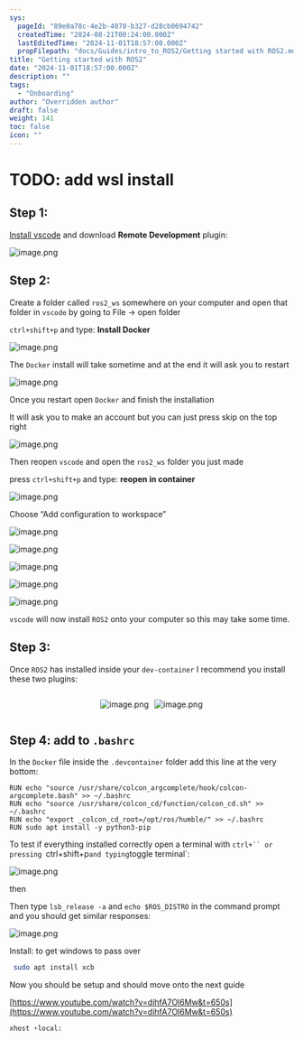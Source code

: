 ```yaml
---
sys:
  pageId: "89e0a78c-4e2b-4070-b327-d28cb0694742"
  createdTime: "2024-08-21T00:24:00.000Z"
  lastEditedTime: "2024-11-01T18:57:00.000Z"
  propFilepath: "docs/Guides/intro_to_ROS2/Getting started with ROS2.md"
title: "Getting started with ROS2"
date: "2024-11-01T18:57:00.000Z"
description: ""
tags:
  - "Onboarding"
author: "Overridden author"
draft: false
weight: 141
toc: false
icon: ""
---
```


# TODO: add wsl install

## Step 1:

[Install vscode](https://code.visualstudio.com/download) and download **Remote Development** plugin:

![image.png](https://prod-files-secure.s3.us-west-2.amazonaws.com/d518164a-d88e-44d1-a4ee-3adb3bd8bce0/efb52993-1881-4a40-b95e-6f020334f022/image.png?X-Amz-Algorithm=AWS4-HMAC-SHA256&X-Amz-Content-Sha256=UNSIGNED-PAYLOAD&X-Amz-Credential=ASIAZI2LB4665B2XIZT3%2F20250214%2Fus-west-2%2Fs3%2Faws4_request&X-Amz-Date=20250214T031212Z&X-Amz-Expires=3600&X-Amz-Security-Token=IQoJb3JpZ2luX2VjEPv%2F%2F%2F%2F%2F%2F%2F%2F%2F%2FwEaCXVzLXdlc3QtMiJGMEQCIFgCqzzkDjS7dSDy3fvDbHgS9OYmuFOg7%2BvNE%2FbRKbOkAiBNxGKVPlXJ1uJHW8O%2F4z4TlO6gZATE7pMaeiyEdJoTYyr%2FAwgjEAAaDDYzNzQyMzE4MzgwNSIM7TUwTEhWUH5y898iKtwDnZkHqBEm0%2FoRiXtlFHoq0kLlGkdr%2FGndLZ9FKInf4baTRhL5LWQy07n%2B0jtNZXbtaoy7A4Zi98tZz8%2FO%2Fxgh8LzEvJI8o9NwsFj0HZuBcD5eFjsq78GbEhmx3OsXUUgIa4x%2BPvCTw24Ek6GuiymTmi%2FnLRKcaUz%2BAM504GE%2BKUjcxYAotYVm0sQZIIKYsCizbAUVqssB0VBXe970FL5JDY%2FqJrEVIS2ufdcB8XqdXaGnxtiQNrQaHNJN1bd7ABNnXOgpGaMPpHsl9xRkIo4lb330yr49QpeRlq9GKWZ2Cl%2BRIj7SOIt0S8RtTNeSRH3MbZM35L0%2FGA05xfd%2FSIhpNgr7afbM3sCcWw1yLTiuXnpOV6XfjG2tgTiihqm1cOV0vB891YdTNnmAr6weveoA0XtAojGBQXcfwxh9MylFZVg%2Bhzs%2FCp%2B5To499JNUeA5HuiiWh4kFsUJX4QwY4peE4PbrWftuJKFS%2Bkpt2n%2BQoHPsfzVlLcLJTJDP54UyfOfK%2B5vEdj8venjNi9GnhoJ32Dad9eJjz4QpoDTIqqqFjakvssze70jKQJ9yrYeS%2BMoyWfHKvvsInw4n1OS1D3plBtZoD4PMalQafMcWaZh0yeHCY5mo5GlWXlOV2sww3dG6vQY6pgHeDdarIoDM2amp2a5N41yyLw%2FgbQmvFLDdDSCk%2BSnqsv1B7JfELkgpOF4QQzcaHV1KQTZNZP3lDmh9IgECYyvn7NC2Ii3G1lJtfBoiOI9G65aG2yOjg0FSP%2FLKk4Gdn2nYczqI9xmdyDXEGUQYlug82F0a1fwcyLJawGmt%2FXknr8gweDASgVHXpe%2FC7j5r2P%2FgCsuH%2F6nOwmgd5r9rVg%2FiUb%2Bok4eK&X-Amz-Signature=a5b05439d73007fadaa8bb0c4e8dd435d435399dd40f17d123b7c3d201fd63d1&X-Amz-SignedHeaders=host&x-id=GetObject)

## Step 2:

Create a folder called `ros2_ws` somewhere on your computer and open that folder in `vscode` by going to File → open folder 

`ctrl+shift+p` and type: **Install Docker**

![image.png](https://prod-files-secure.s3.us-west-2.amazonaws.com/d518164a-d88e-44d1-a4ee-3adb3bd8bce0/2269dc0e-1cd5-47ff-bceb-c04ad9b2eab0/image.png?X-Amz-Algorithm=AWS4-HMAC-SHA256&X-Amz-Content-Sha256=UNSIGNED-PAYLOAD&X-Amz-Credential=ASIAZI2LB4665B2XIZT3%2F20250214%2Fus-west-2%2Fs3%2Faws4_request&X-Amz-Date=20250214T031212Z&X-Amz-Expires=3600&X-Amz-Security-Token=IQoJb3JpZ2luX2VjEPv%2F%2F%2F%2F%2F%2F%2F%2F%2F%2FwEaCXVzLXdlc3QtMiJGMEQCIFgCqzzkDjS7dSDy3fvDbHgS9OYmuFOg7%2BvNE%2FbRKbOkAiBNxGKVPlXJ1uJHW8O%2F4z4TlO6gZATE7pMaeiyEdJoTYyr%2FAwgjEAAaDDYzNzQyMzE4MzgwNSIM7TUwTEhWUH5y898iKtwDnZkHqBEm0%2FoRiXtlFHoq0kLlGkdr%2FGndLZ9FKInf4baTRhL5LWQy07n%2B0jtNZXbtaoy7A4Zi98tZz8%2FO%2Fxgh8LzEvJI8o9NwsFj0HZuBcD5eFjsq78GbEhmx3OsXUUgIa4x%2BPvCTw24Ek6GuiymTmi%2FnLRKcaUz%2BAM504GE%2BKUjcxYAotYVm0sQZIIKYsCizbAUVqssB0VBXe970FL5JDY%2FqJrEVIS2ufdcB8XqdXaGnxtiQNrQaHNJN1bd7ABNnXOgpGaMPpHsl9xRkIo4lb330yr49QpeRlq9GKWZ2Cl%2BRIj7SOIt0S8RtTNeSRH3MbZM35L0%2FGA05xfd%2FSIhpNgr7afbM3sCcWw1yLTiuXnpOV6XfjG2tgTiihqm1cOV0vB891YdTNnmAr6weveoA0XtAojGBQXcfwxh9MylFZVg%2Bhzs%2FCp%2B5To499JNUeA5HuiiWh4kFsUJX4QwY4peE4PbrWftuJKFS%2Bkpt2n%2BQoHPsfzVlLcLJTJDP54UyfOfK%2B5vEdj8venjNi9GnhoJ32Dad9eJjz4QpoDTIqqqFjakvssze70jKQJ9yrYeS%2BMoyWfHKvvsInw4n1OS1D3plBtZoD4PMalQafMcWaZh0yeHCY5mo5GlWXlOV2sww3dG6vQY6pgHeDdarIoDM2amp2a5N41yyLw%2FgbQmvFLDdDSCk%2BSnqsv1B7JfELkgpOF4QQzcaHV1KQTZNZP3lDmh9IgECYyvn7NC2Ii3G1lJtfBoiOI9G65aG2yOjg0FSP%2FLKk4Gdn2nYczqI9xmdyDXEGUQYlug82F0a1fwcyLJawGmt%2FXknr8gweDASgVHXpe%2FC7j5r2P%2FgCsuH%2F6nOwmgd5r9rVg%2FiUb%2Bok4eK&X-Amz-Signature=0075b4659a8831afc8cfb52d4271b63a6cd126376e9bc46d79124e8c52afd7a6&X-Amz-SignedHeaders=host&x-id=GetObject)

The `Docker` install will take sometime and at the end it will ask you to restart

![image.png](https://prod-files-secure.s3.us-west-2.amazonaws.com/d518164a-d88e-44d1-a4ee-3adb3bd8bce0/ed233f78-be33-4b1f-b89c-9c346c0e961e/image.png?X-Amz-Algorithm=AWS4-HMAC-SHA256&X-Amz-Content-Sha256=UNSIGNED-PAYLOAD&X-Amz-Credential=ASIAZI2LB4665B2XIZT3%2F20250214%2Fus-west-2%2Fs3%2Faws4_request&X-Amz-Date=20250214T031212Z&X-Amz-Expires=3600&X-Amz-Security-Token=IQoJb3JpZ2luX2VjEPv%2F%2F%2F%2F%2F%2F%2F%2F%2F%2FwEaCXVzLXdlc3QtMiJGMEQCIFgCqzzkDjS7dSDy3fvDbHgS9OYmuFOg7%2BvNE%2FbRKbOkAiBNxGKVPlXJ1uJHW8O%2F4z4TlO6gZATE7pMaeiyEdJoTYyr%2FAwgjEAAaDDYzNzQyMzE4MzgwNSIM7TUwTEhWUH5y898iKtwDnZkHqBEm0%2FoRiXtlFHoq0kLlGkdr%2FGndLZ9FKInf4baTRhL5LWQy07n%2B0jtNZXbtaoy7A4Zi98tZz8%2FO%2Fxgh8LzEvJI8o9NwsFj0HZuBcD5eFjsq78GbEhmx3OsXUUgIa4x%2BPvCTw24Ek6GuiymTmi%2FnLRKcaUz%2BAM504GE%2BKUjcxYAotYVm0sQZIIKYsCizbAUVqssB0VBXe970FL5JDY%2FqJrEVIS2ufdcB8XqdXaGnxtiQNrQaHNJN1bd7ABNnXOgpGaMPpHsl9xRkIo4lb330yr49QpeRlq9GKWZ2Cl%2BRIj7SOIt0S8RtTNeSRH3MbZM35L0%2FGA05xfd%2FSIhpNgr7afbM3sCcWw1yLTiuXnpOV6XfjG2tgTiihqm1cOV0vB891YdTNnmAr6weveoA0XtAojGBQXcfwxh9MylFZVg%2Bhzs%2FCp%2B5To499JNUeA5HuiiWh4kFsUJX4QwY4peE4PbrWftuJKFS%2Bkpt2n%2BQoHPsfzVlLcLJTJDP54UyfOfK%2B5vEdj8venjNi9GnhoJ32Dad9eJjz4QpoDTIqqqFjakvssze70jKQJ9yrYeS%2BMoyWfHKvvsInw4n1OS1D3plBtZoD4PMalQafMcWaZh0yeHCY5mo5GlWXlOV2sww3dG6vQY6pgHeDdarIoDM2amp2a5N41yyLw%2FgbQmvFLDdDSCk%2BSnqsv1B7JfELkgpOF4QQzcaHV1KQTZNZP3lDmh9IgECYyvn7NC2Ii3G1lJtfBoiOI9G65aG2yOjg0FSP%2FLKk4Gdn2nYczqI9xmdyDXEGUQYlug82F0a1fwcyLJawGmt%2FXknr8gweDASgVHXpe%2FC7j5r2P%2FgCsuH%2F6nOwmgd5r9rVg%2FiUb%2Bok4eK&X-Amz-Signature=595d7a7a874513d095d5e40f8a0581daa86ca57c55f9aa588501b57d96777a4e&X-Amz-SignedHeaders=host&x-id=GetObject)

Once you restart open `Docker` and finish the installation

It will ask you to make an account but you can just press skip on the top right

![image.png](https://prod-files-secure.s3.us-west-2.amazonaws.com/d518164a-d88e-44d1-a4ee-3adb3bd8bce0/21010ad9-1659-4fd9-9f59-9932a09b2a3d/image.png?X-Amz-Algorithm=AWS4-HMAC-SHA256&X-Amz-Content-Sha256=UNSIGNED-PAYLOAD&X-Amz-Credential=ASIAZI2LB4665B2XIZT3%2F20250214%2Fus-west-2%2Fs3%2Faws4_request&X-Amz-Date=20250214T031212Z&X-Amz-Expires=3600&X-Amz-Security-Token=IQoJb3JpZ2luX2VjEPv%2F%2F%2F%2F%2F%2F%2F%2F%2F%2FwEaCXVzLXdlc3QtMiJGMEQCIFgCqzzkDjS7dSDy3fvDbHgS9OYmuFOg7%2BvNE%2FbRKbOkAiBNxGKVPlXJ1uJHW8O%2F4z4TlO6gZATE7pMaeiyEdJoTYyr%2FAwgjEAAaDDYzNzQyMzE4MzgwNSIM7TUwTEhWUH5y898iKtwDnZkHqBEm0%2FoRiXtlFHoq0kLlGkdr%2FGndLZ9FKInf4baTRhL5LWQy07n%2B0jtNZXbtaoy7A4Zi98tZz8%2FO%2Fxgh8LzEvJI8o9NwsFj0HZuBcD5eFjsq78GbEhmx3OsXUUgIa4x%2BPvCTw24Ek6GuiymTmi%2FnLRKcaUz%2BAM504GE%2BKUjcxYAotYVm0sQZIIKYsCizbAUVqssB0VBXe970FL5JDY%2FqJrEVIS2ufdcB8XqdXaGnxtiQNrQaHNJN1bd7ABNnXOgpGaMPpHsl9xRkIo4lb330yr49QpeRlq9GKWZ2Cl%2BRIj7SOIt0S8RtTNeSRH3MbZM35L0%2FGA05xfd%2FSIhpNgr7afbM3sCcWw1yLTiuXnpOV6XfjG2tgTiihqm1cOV0vB891YdTNnmAr6weveoA0XtAojGBQXcfwxh9MylFZVg%2Bhzs%2FCp%2B5To499JNUeA5HuiiWh4kFsUJX4QwY4peE4PbrWftuJKFS%2Bkpt2n%2BQoHPsfzVlLcLJTJDP54UyfOfK%2B5vEdj8venjNi9GnhoJ32Dad9eJjz4QpoDTIqqqFjakvssze70jKQJ9yrYeS%2BMoyWfHKvvsInw4n1OS1D3plBtZoD4PMalQafMcWaZh0yeHCY5mo5GlWXlOV2sww3dG6vQY6pgHeDdarIoDM2amp2a5N41yyLw%2FgbQmvFLDdDSCk%2BSnqsv1B7JfELkgpOF4QQzcaHV1KQTZNZP3lDmh9IgECYyvn7NC2Ii3G1lJtfBoiOI9G65aG2yOjg0FSP%2FLKk4Gdn2nYczqI9xmdyDXEGUQYlug82F0a1fwcyLJawGmt%2FXknr8gweDASgVHXpe%2FC7j5r2P%2FgCsuH%2F6nOwmgd5r9rVg%2FiUb%2Bok4eK&X-Amz-Signature=4892fd0310c0a7499900e21783fc0a7c6e1bb6fea6fd16892e50779eae834975&X-Amz-SignedHeaders=host&x-id=GetObject)

Then reopen `vscode` and open the `ros2_ws` folder you just made

press `ctrl+shift+p` and type: **reopen in container**

![image.png](https://prod-files-secure.s3.us-west-2.amazonaws.com/d518164a-d88e-44d1-a4ee-3adb3bd8bce0/4e93b8c2-41ad-488c-8095-c74205196118/image.png?X-Amz-Algorithm=AWS4-HMAC-SHA256&X-Amz-Content-Sha256=UNSIGNED-PAYLOAD&X-Amz-Credential=ASIAZI2LB4665B2XIZT3%2F20250214%2Fus-west-2%2Fs3%2Faws4_request&X-Amz-Date=20250214T031212Z&X-Amz-Expires=3600&X-Amz-Security-Token=IQoJb3JpZ2luX2VjEPv%2F%2F%2F%2F%2F%2F%2F%2F%2F%2FwEaCXVzLXdlc3QtMiJGMEQCIFgCqzzkDjS7dSDy3fvDbHgS9OYmuFOg7%2BvNE%2FbRKbOkAiBNxGKVPlXJ1uJHW8O%2F4z4TlO6gZATE7pMaeiyEdJoTYyr%2FAwgjEAAaDDYzNzQyMzE4MzgwNSIM7TUwTEhWUH5y898iKtwDnZkHqBEm0%2FoRiXtlFHoq0kLlGkdr%2FGndLZ9FKInf4baTRhL5LWQy07n%2B0jtNZXbtaoy7A4Zi98tZz8%2FO%2Fxgh8LzEvJI8o9NwsFj0HZuBcD5eFjsq78GbEhmx3OsXUUgIa4x%2BPvCTw24Ek6GuiymTmi%2FnLRKcaUz%2BAM504GE%2BKUjcxYAotYVm0sQZIIKYsCizbAUVqssB0VBXe970FL5JDY%2FqJrEVIS2ufdcB8XqdXaGnxtiQNrQaHNJN1bd7ABNnXOgpGaMPpHsl9xRkIo4lb330yr49QpeRlq9GKWZ2Cl%2BRIj7SOIt0S8RtTNeSRH3MbZM35L0%2FGA05xfd%2FSIhpNgr7afbM3sCcWw1yLTiuXnpOV6XfjG2tgTiihqm1cOV0vB891YdTNnmAr6weveoA0XtAojGBQXcfwxh9MylFZVg%2Bhzs%2FCp%2B5To499JNUeA5HuiiWh4kFsUJX4QwY4peE4PbrWftuJKFS%2Bkpt2n%2BQoHPsfzVlLcLJTJDP54UyfOfK%2B5vEdj8venjNi9GnhoJ32Dad9eJjz4QpoDTIqqqFjakvssze70jKQJ9yrYeS%2BMoyWfHKvvsInw4n1OS1D3plBtZoD4PMalQafMcWaZh0yeHCY5mo5GlWXlOV2sww3dG6vQY6pgHeDdarIoDM2amp2a5N41yyLw%2FgbQmvFLDdDSCk%2BSnqsv1B7JfELkgpOF4QQzcaHV1KQTZNZP3lDmh9IgECYyvn7NC2Ii3G1lJtfBoiOI9G65aG2yOjg0FSP%2FLKk4Gdn2nYczqI9xmdyDXEGUQYlug82F0a1fwcyLJawGmt%2FXknr8gweDASgVHXpe%2FC7j5r2P%2FgCsuH%2F6nOwmgd5r9rVg%2FiUb%2Bok4eK&X-Amz-Signature=026c071f9faf86d1950990b3e23b234fc32ec270b35a235ce20dcd71d6d4f045&X-Amz-SignedHeaders=host&x-id=GetObject)

Choose “Add configuration to workspace”

![image.png](https://prod-files-secure.s3.us-west-2.amazonaws.com/d518164a-d88e-44d1-a4ee-3adb3bd8bce0/9560b282-5060-4989-ba37-97e7b2c22476/image.png?X-Amz-Algorithm=AWS4-HMAC-SHA256&X-Amz-Content-Sha256=UNSIGNED-PAYLOAD&X-Amz-Credential=ASIAZI2LB4665B2XIZT3%2F20250214%2Fus-west-2%2Fs3%2Faws4_request&X-Amz-Date=20250214T031212Z&X-Amz-Expires=3600&X-Amz-Security-Token=IQoJb3JpZ2luX2VjEPv%2F%2F%2F%2F%2F%2F%2F%2F%2F%2FwEaCXVzLXdlc3QtMiJGMEQCIFgCqzzkDjS7dSDy3fvDbHgS9OYmuFOg7%2BvNE%2FbRKbOkAiBNxGKVPlXJ1uJHW8O%2F4z4TlO6gZATE7pMaeiyEdJoTYyr%2FAwgjEAAaDDYzNzQyMzE4MzgwNSIM7TUwTEhWUH5y898iKtwDnZkHqBEm0%2FoRiXtlFHoq0kLlGkdr%2FGndLZ9FKInf4baTRhL5LWQy07n%2B0jtNZXbtaoy7A4Zi98tZz8%2FO%2Fxgh8LzEvJI8o9NwsFj0HZuBcD5eFjsq78GbEhmx3OsXUUgIa4x%2BPvCTw24Ek6GuiymTmi%2FnLRKcaUz%2BAM504GE%2BKUjcxYAotYVm0sQZIIKYsCizbAUVqssB0VBXe970FL5JDY%2FqJrEVIS2ufdcB8XqdXaGnxtiQNrQaHNJN1bd7ABNnXOgpGaMPpHsl9xRkIo4lb330yr49QpeRlq9GKWZ2Cl%2BRIj7SOIt0S8RtTNeSRH3MbZM35L0%2FGA05xfd%2FSIhpNgr7afbM3sCcWw1yLTiuXnpOV6XfjG2tgTiihqm1cOV0vB891YdTNnmAr6weveoA0XtAojGBQXcfwxh9MylFZVg%2Bhzs%2FCp%2B5To499JNUeA5HuiiWh4kFsUJX4QwY4peE4PbrWftuJKFS%2Bkpt2n%2BQoHPsfzVlLcLJTJDP54UyfOfK%2B5vEdj8venjNi9GnhoJ32Dad9eJjz4QpoDTIqqqFjakvssze70jKQJ9yrYeS%2BMoyWfHKvvsInw4n1OS1D3plBtZoD4PMalQafMcWaZh0yeHCY5mo5GlWXlOV2sww3dG6vQY6pgHeDdarIoDM2amp2a5N41yyLw%2FgbQmvFLDdDSCk%2BSnqsv1B7JfELkgpOF4QQzcaHV1KQTZNZP3lDmh9IgECYyvn7NC2Ii3G1lJtfBoiOI9G65aG2yOjg0FSP%2FLKk4Gdn2nYczqI9xmdyDXEGUQYlug82F0a1fwcyLJawGmt%2FXknr8gweDASgVHXpe%2FC7j5r2P%2FgCsuH%2F6nOwmgd5r9rVg%2FiUb%2Bok4eK&X-Amz-Signature=0f97598c08512f1946b0af3b130cf29e6261c77b99905a3d8a32c431ae5dbf1f&X-Amz-SignedHeaders=host&x-id=GetObject)

![image.png](https://prod-files-secure.s3.us-west-2.amazonaws.com/d518164a-d88e-44d1-a4ee-3adb3bd8bce0/2ee63f81-886b-48e8-a553-dc6e5eac99e4/image.png?X-Amz-Algorithm=AWS4-HMAC-SHA256&X-Amz-Content-Sha256=UNSIGNED-PAYLOAD&X-Amz-Credential=ASIAZI2LB4665B2XIZT3%2F20250214%2Fus-west-2%2Fs3%2Faws4_request&X-Amz-Date=20250214T031212Z&X-Amz-Expires=3600&X-Amz-Security-Token=IQoJb3JpZ2luX2VjEPv%2F%2F%2F%2F%2F%2F%2F%2F%2F%2FwEaCXVzLXdlc3QtMiJGMEQCIFgCqzzkDjS7dSDy3fvDbHgS9OYmuFOg7%2BvNE%2FbRKbOkAiBNxGKVPlXJ1uJHW8O%2F4z4TlO6gZATE7pMaeiyEdJoTYyr%2FAwgjEAAaDDYzNzQyMzE4MzgwNSIM7TUwTEhWUH5y898iKtwDnZkHqBEm0%2FoRiXtlFHoq0kLlGkdr%2FGndLZ9FKInf4baTRhL5LWQy07n%2B0jtNZXbtaoy7A4Zi98tZz8%2FO%2Fxgh8LzEvJI8o9NwsFj0HZuBcD5eFjsq78GbEhmx3OsXUUgIa4x%2BPvCTw24Ek6GuiymTmi%2FnLRKcaUz%2BAM504GE%2BKUjcxYAotYVm0sQZIIKYsCizbAUVqssB0VBXe970FL5JDY%2FqJrEVIS2ufdcB8XqdXaGnxtiQNrQaHNJN1bd7ABNnXOgpGaMPpHsl9xRkIo4lb330yr49QpeRlq9GKWZ2Cl%2BRIj7SOIt0S8RtTNeSRH3MbZM35L0%2FGA05xfd%2FSIhpNgr7afbM3sCcWw1yLTiuXnpOV6XfjG2tgTiihqm1cOV0vB891YdTNnmAr6weveoA0XtAojGBQXcfwxh9MylFZVg%2Bhzs%2FCp%2B5To499JNUeA5HuiiWh4kFsUJX4QwY4peE4PbrWftuJKFS%2Bkpt2n%2BQoHPsfzVlLcLJTJDP54UyfOfK%2B5vEdj8venjNi9GnhoJ32Dad9eJjz4QpoDTIqqqFjakvssze70jKQJ9yrYeS%2BMoyWfHKvvsInw4n1OS1D3plBtZoD4PMalQafMcWaZh0yeHCY5mo5GlWXlOV2sww3dG6vQY6pgHeDdarIoDM2amp2a5N41yyLw%2FgbQmvFLDdDSCk%2BSnqsv1B7JfELkgpOF4QQzcaHV1KQTZNZP3lDmh9IgECYyvn7NC2Ii3G1lJtfBoiOI9G65aG2yOjg0FSP%2FLKk4Gdn2nYczqI9xmdyDXEGUQYlug82F0a1fwcyLJawGmt%2FXknr8gweDASgVHXpe%2FC7j5r2P%2FgCsuH%2F6nOwmgd5r9rVg%2FiUb%2Bok4eK&X-Amz-Signature=5921e545e84812befb889137c1cb735e7a1043913d6be668c78c596c8f0ef689&X-Amz-SignedHeaders=host&x-id=GetObject)

![image.png](https://prod-files-secure.s3.us-west-2.amazonaws.com/d518164a-d88e-44d1-a4ee-3adb3bd8bce0/ae1580b2-b048-407e-aed9-b584224a7a04/image.png?X-Amz-Algorithm=AWS4-HMAC-SHA256&X-Amz-Content-Sha256=UNSIGNED-PAYLOAD&X-Amz-Credential=ASIAZI2LB4665B2XIZT3%2F20250214%2Fus-west-2%2Fs3%2Faws4_request&X-Amz-Date=20250214T031212Z&X-Amz-Expires=3600&X-Amz-Security-Token=IQoJb3JpZ2luX2VjEPv%2F%2F%2F%2F%2F%2F%2F%2F%2F%2FwEaCXVzLXdlc3QtMiJGMEQCIFgCqzzkDjS7dSDy3fvDbHgS9OYmuFOg7%2BvNE%2FbRKbOkAiBNxGKVPlXJ1uJHW8O%2F4z4TlO6gZATE7pMaeiyEdJoTYyr%2FAwgjEAAaDDYzNzQyMzE4MzgwNSIM7TUwTEhWUH5y898iKtwDnZkHqBEm0%2FoRiXtlFHoq0kLlGkdr%2FGndLZ9FKInf4baTRhL5LWQy07n%2B0jtNZXbtaoy7A4Zi98tZz8%2FO%2Fxgh8LzEvJI8o9NwsFj0HZuBcD5eFjsq78GbEhmx3OsXUUgIa4x%2BPvCTw24Ek6GuiymTmi%2FnLRKcaUz%2BAM504GE%2BKUjcxYAotYVm0sQZIIKYsCizbAUVqssB0VBXe970FL5JDY%2FqJrEVIS2ufdcB8XqdXaGnxtiQNrQaHNJN1bd7ABNnXOgpGaMPpHsl9xRkIo4lb330yr49QpeRlq9GKWZ2Cl%2BRIj7SOIt0S8RtTNeSRH3MbZM35L0%2FGA05xfd%2FSIhpNgr7afbM3sCcWw1yLTiuXnpOV6XfjG2tgTiihqm1cOV0vB891YdTNnmAr6weveoA0XtAojGBQXcfwxh9MylFZVg%2Bhzs%2FCp%2B5To499JNUeA5HuiiWh4kFsUJX4QwY4peE4PbrWftuJKFS%2Bkpt2n%2BQoHPsfzVlLcLJTJDP54UyfOfK%2B5vEdj8venjNi9GnhoJ32Dad9eJjz4QpoDTIqqqFjakvssze70jKQJ9yrYeS%2BMoyWfHKvvsInw4n1OS1D3plBtZoD4PMalQafMcWaZh0yeHCY5mo5GlWXlOV2sww3dG6vQY6pgHeDdarIoDM2amp2a5N41yyLw%2FgbQmvFLDdDSCk%2BSnqsv1B7JfELkgpOF4QQzcaHV1KQTZNZP3lDmh9IgECYyvn7NC2Ii3G1lJtfBoiOI9G65aG2yOjg0FSP%2FLKk4Gdn2nYczqI9xmdyDXEGUQYlug82F0a1fwcyLJawGmt%2FXknr8gweDASgVHXpe%2FC7j5r2P%2FgCsuH%2F6nOwmgd5r9rVg%2FiUb%2Bok4eK&X-Amz-Signature=90fca22558b39c2989b9b79a44a3efa96b6ab9942fa24d9df83e6cb72a1d4801&X-Amz-SignedHeaders=host&x-id=GetObject)

![image.png](https://prod-files-secure.s3.us-west-2.amazonaws.com/d518164a-d88e-44d1-a4ee-3adb3bd8bce0/53255b28-f75e-430f-b9e3-c0ac8577e42b/image.png?X-Amz-Algorithm=AWS4-HMAC-SHA256&X-Amz-Content-Sha256=UNSIGNED-PAYLOAD&X-Amz-Credential=ASIAZI2LB4665B2XIZT3%2F20250214%2Fus-west-2%2Fs3%2Faws4_request&X-Amz-Date=20250214T031212Z&X-Amz-Expires=3600&X-Amz-Security-Token=IQoJb3JpZ2luX2VjEPv%2F%2F%2F%2F%2F%2F%2F%2F%2F%2FwEaCXVzLXdlc3QtMiJGMEQCIFgCqzzkDjS7dSDy3fvDbHgS9OYmuFOg7%2BvNE%2FbRKbOkAiBNxGKVPlXJ1uJHW8O%2F4z4TlO6gZATE7pMaeiyEdJoTYyr%2FAwgjEAAaDDYzNzQyMzE4MzgwNSIM7TUwTEhWUH5y898iKtwDnZkHqBEm0%2FoRiXtlFHoq0kLlGkdr%2FGndLZ9FKInf4baTRhL5LWQy07n%2B0jtNZXbtaoy7A4Zi98tZz8%2FO%2Fxgh8LzEvJI8o9NwsFj0HZuBcD5eFjsq78GbEhmx3OsXUUgIa4x%2BPvCTw24Ek6GuiymTmi%2FnLRKcaUz%2BAM504GE%2BKUjcxYAotYVm0sQZIIKYsCizbAUVqssB0VBXe970FL5JDY%2FqJrEVIS2ufdcB8XqdXaGnxtiQNrQaHNJN1bd7ABNnXOgpGaMPpHsl9xRkIo4lb330yr49QpeRlq9GKWZ2Cl%2BRIj7SOIt0S8RtTNeSRH3MbZM35L0%2FGA05xfd%2FSIhpNgr7afbM3sCcWw1yLTiuXnpOV6XfjG2tgTiihqm1cOV0vB891YdTNnmAr6weveoA0XtAojGBQXcfwxh9MylFZVg%2Bhzs%2FCp%2B5To499JNUeA5HuiiWh4kFsUJX4QwY4peE4PbrWftuJKFS%2Bkpt2n%2BQoHPsfzVlLcLJTJDP54UyfOfK%2B5vEdj8venjNi9GnhoJ32Dad9eJjz4QpoDTIqqqFjakvssze70jKQJ9yrYeS%2BMoyWfHKvvsInw4n1OS1D3plBtZoD4PMalQafMcWaZh0yeHCY5mo5GlWXlOV2sww3dG6vQY6pgHeDdarIoDM2amp2a5N41yyLw%2FgbQmvFLDdDSCk%2BSnqsv1B7JfELkgpOF4QQzcaHV1KQTZNZP3lDmh9IgECYyvn7NC2Ii3G1lJtfBoiOI9G65aG2yOjg0FSP%2FLKk4Gdn2nYczqI9xmdyDXEGUQYlug82F0a1fwcyLJawGmt%2FXknr8gweDASgVHXpe%2FC7j5r2P%2FgCsuH%2F6nOwmgd5r9rVg%2FiUb%2Bok4eK&X-Amz-Signature=c799bf7ead645de356ec2297f3f6dd91a9ead14b907e306a08b0b28bb8143569&X-Amz-SignedHeaders=host&x-id=GetObject)

![image.png](https://prod-files-secure.s3.us-west-2.amazonaws.com/d518164a-d88e-44d1-a4ee-3adb3bd8bce0/7c562767-5af9-4ffb-97d1-327bcdf4ee00/image.png?X-Amz-Algorithm=AWS4-HMAC-SHA256&X-Amz-Content-Sha256=UNSIGNED-PAYLOAD&X-Amz-Credential=ASIAZI2LB4665B2XIZT3%2F20250214%2Fus-west-2%2Fs3%2Faws4_request&X-Amz-Date=20250214T031212Z&X-Amz-Expires=3600&X-Amz-Security-Token=IQoJb3JpZ2luX2VjEPv%2F%2F%2F%2F%2F%2F%2F%2F%2F%2FwEaCXVzLXdlc3QtMiJGMEQCIFgCqzzkDjS7dSDy3fvDbHgS9OYmuFOg7%2BvNE%2FbRKbOkAiBNxGKVPlXJ1uJHW8O%2F4z4TlO6gZATE7pMaeiyEdJoTYyr%2FAwgjEAAaDDYzNzQyMzE4MzgwNSIM7TUwTEhWUH5y898iKtwDnZkHqBEm0%2FoRiXtlFHoq0kLlGkdr%2FGndLZ9FKInf4baTRhL5LWQy07n%2B0jtNZXbtaoy7A4Zi98tZz8%2FO%2Fxgh8LzEvJI8o9NwsFj0HZuBcD5eFjsq78GbEhmx3OsXUUgIa4x%2BPvCTw24Ek6GuiymTmi%2FnLRKcaUz%2BAM504GE%2BKUjcxYAotYVm0sQZIIKYsCizbAUVqssB0VBXe970FL5JDY%2FqJrEVIS2ufdcB8XqdXaGnxtiQNrQaHNJN1bd7ABNnXOgpGaMPpHsl9xRkIo4lb330yr49QpeRlq9GKWZ2Cl%2BRIj7SOIt0S8RtTNeSRH3MbZM35L0%2FGA05xfd%2FSIhpNgr7afbM3sCcWw1yLTiuXnpOV6XfjG2tgTiihqm1cOV0vB891YdTNnmAr6weveoA0XtAojGBQXcfwxh9MylFZVg%2Bhzs%2FCp%2B5To499JNUeA5HuiiWh4kFsUJX4QwY4peE4PbrWftuJKFS%2Bkpt2n%2BQoHPsfzVlLcLJTJDP54UyfOfK%2B5vEdj8venjNi9GnhoJ32Dad9eJjz4QpoDTIqqqFjakvssze70jKQJ9yrYeS%2BMoyWfHKvvsInw4n1OS1D3plBtZoD4PMalQafMcWaZh0yeHCY5mo5GlWXlOV2sww3dG6vQY6pgHeDdarIoDM2amp2a5N41yyLw%2FgbQmvFLDdDSCk%2BSnqsv1B7JfELkgpOF4QQzcaHV1KQTZNZP3lDmh9IgECYyvn7NC2Ii3G1lJtfBoiOI9G65aG2yOjg0FSP%2FLKk4Gdn2nYczqI9xmdyDXEGUQYlug82F0a1fwcyLJawGmt%2FXknr8gweDASgVHXpe%2FC7j5r2P%2FgCsuH%2F6nOwmgd5r9rVg%2FiUb%2Bok4eK&X-Amz-Signature=315780826dd76fc11e476da5a2873826a6c125fc9b1b7652c274ba6b300837a3&X-Amz-SignedHeaders=host&x-id=GetObject)

`vscode` will now install `ROS2` onto your computer so this may take some time.

## Step 3:

Once `ROS2` has installed inside your `dev-container` I recommend you install these two plugins:

<div style="display: flex;flex-direction: row; column-gap:10px; max-width: 630px;justify-content: center;">
<div>

![image.png](https://prod-files-secure.s3.us-west-2.amazonaws.com/d518164a-d88e-44d1-a4ee-3adb3bd8bce0/3fc3d550-5a54-4ba1-ba6b-faa01cdb7369/image.png?X-Amz-Algorithm=AWS4-HMAC-SHA256&X-Amz-Content-Sha256=UNSIGNED-PAYLOAD&X-Amz-Credential=ASIAZI2LB466ZGTNFQB7%2F20250214%2Fus-west-2%2Fs3%2Faws4_request&X-Amz-Date=20250214T031214Z&X-Amz-Expires=3600&X-Amz-Security-Token=IQoJb3JpZ2luX2VjEPv%2F%2F%2F%2F%2F%2F%2F%2F%2F%2FwEaCXVzLXdlc3QtMiJGMEQCIADg4x12dLYIWUABRF%2BMFxAWWgXsZ03QAYH9OKORaqt%2FAiB3r2uVumumCW%2FW0v%2BJBQQV3UQ2csc%2F%2B67%2BaO%2BgkY8aCir%2FAwgjEAAaDDYzNzQyMzE4MzgwNSIM4g9rToj81ya0zoj%2FKtwDO3UW2cdZ9QjoxE1%2BQ06uAlWjYk5fRQCZ899N9yweR5Eqfu6y8b%2FBCXslY5Jid%2BBJiqcgjfPdnKo%2BntUIQRtq51%2FDIAm4p91yMwVPEsuLVkjZY0QTtAo0VJ3AlPayEz953o%2F7%2BBerZ5pLgZhioqZq7WwTPxPv0lO8OUOib4697hASkj6kMannuojoOyL33NbQXW%2FBPseBG8b9EeIJShrJ0wNTk8s%2BL4lukYEqld8G1c1QwgY510hlCZXZ1qR1WTWszGZzlJDsYC%2BjWRWToATJG42JfH2dPpIfVB61G1PFWThiKFAC3EIMLlqQ0HoW7rHS9TVYpZE2JghOP3eUF0WwjDW08XhPZZmxF4Hj6bi5Aagg4BEjWACHIIMDfzN4hmBXri3s2jhaUpuZ5uYgXES6MeLztZt9RSwEZsnEOLC2zw06mTBb8REyjOrb7uv%2Fo6oHf2iBlWjz1QwOEh9dM4SmuTsRZWuJySyX5r%2FTq9C%2B%2Fv3vmlR6XFqH6fSbZUsztduKr2Y1GhYARwFhs4EWH6zRxZkcynP7b8VozoCWsnAUvTNUNTa4fHQ5JiDwOhpRIbEhNNWaWSJvSoN5KUdVXl4Y6fsG6OzjjxWL9NK8vLsxdeVxw3i16LsrEU0OPDYwrNC6vQY6pgHI08h4EoQOgvuA0BFoxdVU2lXnc57OeEvmsAt1fLXVCAghGT2mkOEGTUNWFxX7sqFJ6uXO65nn0XJCEyTarPDYg1OUOARn6dMUNEvvAjcEVQ3MRwJ2cP25654DyMJwZ0AGSard4zmU2spnnirDKLJYJpVgOOKlzwbV9VUShvMOebZFuO8T7NX4B66NWtCKdcE1AN7oEYmTitZnngHmXh2vUVbKEMxV&X-Amz-Signature=0d0b237a25114303b80e2a7910e000f5e8cb8d1e9158a4886619ad1d8bca154a&X-Amz-SignedHeaders=host&x-id=GetObject)

</div>
<div>

![image.png](https://prod-files-secure.s3.us-west-2.amazonaws.com/d518164a-d88e-44d1-a4ee-3adb3bd8bce0/d994cc66-13c2-4093-a5a3-f84cf4601a82/image.png?X-Amz-Algorithm=AWS4-HMAC-SHA256&X-Amz-Content-Sha256=UNSIGNED-PAYLOAD&X-Amz-Credential=ASIAZI2LB466UXHWGHKP%2F20250214%2Fus-west-2%2Fs3%2Faws4_request&X-Amz-Date=20250214T031214Z&X-Amz-Expires=3600&X-Amz-Security-Token=IQoJb3JpZ2luX2VjEPv%2F%2F%2F%2F%2F%2F%2F%2F%2F%2FwEaCXVzLXdlc3QtMiJIMEYCIQCHBp6IyYF4QUhUPicCaGvBTaEo4ru0w2Ib7DGAkcT1nwIhAPh4dWS3fAgeQgfCgeaoBQhHrRXe3JwX1tLjYLzJUCroKv8DCCMQABoMNjM3NDIzMTgzODA1IgwzccFZ6PG0ikyA3YIq3APHdZytxgto8wXIRADdEHo1o0a%2FFrHkXVjWuqomDcW2I1wDH%2Flwpy6ceBqy03zZ%2F7sKgXzCeSavO4v8TwVB6kpMnTqeI8Sy7Z%2BMCyFmtk0PYskNPoLll%2BQ0yQvp5FLo3jQ9QizlbuZlVeQNcvJ99iPsykyUlGGbub08pTPWjY02IYEzC9ik3B3WbYsCrqNjR74J5ZI7XdFIDs%2F5HbRDBVEPnMhaIpVdZbvURmv4k6Cm83wm7FAXuCtTjmW2XAOyutyYSiMBn7pMa9bWxG5GROHmlg9%2FV0pyNH%2FPCsaTkrOqRxkbZaQpGJFqLWy3PmvNWIV1UHWvyytUgyZe3LOZ7%2B%2FrWJjXuVib4YZkoGNggFauN3%2Fyf9KMCnffV2CngC69JeIKN3DWb3vCwscuKm5e4CEnL6KpjuZch4N2GuudPpTVkLfEl8lfIX48iOwXiKf0cW0rswWrPmvUC8AKcVrqSy4LjLtEganar4UhCwCUhx8WrLaqmPC8fxSrGjcrfD81BX%2BmLmqdBkQGttlhZg6%2Bqgc8jORh5WRJQoE0JYCNUX0cbjc3Y8E3iTCejQ3oBPaefs22gYmfHFKC9UqC3iYbvg%2BOSFCCwwTTO94%2FLs6e556jL1kn576x9WDHV%2BABdDCq0bq9BjqkARywlXV3h2PW1yhZXr9U1mkIFGimcEnaabvbmKX5ZZu%2F4lKLC4D1BKFgsR%2BjxfG%2FSsFDEuY54Cif7doQKsNHN8nsNxydcdkQ%2BVmIvrabO2BMCO1SvZMGzYi1Ay1Al%2FgXZTucbuGdtktuSpudqMquFZ7llPrbH3o8lg3OeQKmwmZL3VLvNQ6MdPrDupI5hzL%2BmZhLYnTe5w9HFCaJJyphT%2B836Ywk&X-Amz-Signature=45f9c2474a8fe181eb7dde18be5263ef80451fe6d209c349763f3afbce2c3b17&X-Amz-SignedHeaders=host&x-id=GetObject)

</div>
</div>

## Step 4: add to `.bashrc`

In the `Docker` file inside the `.devcontainer` folder add this line at the very bottom: 

```docker
RUN echo "source /usr/share/colcon_argcomplete/hook/colcon-argcomplete.bash" >> ~/.bashrc
RUN echo "source /usr/share/colcon_cd/function/colcon_cd.sh" >> ~/.bashrc
RUN echo "export _colcon_cd_root=/opt/ros/humble/" >> ~/.bashrc
RUN sudo apt install -y python3-pip 
```

To test if everything installed correctly open a terminal with `ctrl+`` or pressing `ctrl+shift+p` and typing `toggle terminal`:

![image.png](https://prod-files-secure.s3.us-west-2.amazonaws.com/d518164a-d88e-44d1-a4ee-3adb3bd8bce0/6a4943d8-b04e-4c02-9a58-775f3384d1a5/image.png?X-Amz-Algorithm=AWS4-HMAC-SHA256&X-Amz-Content-Sha256=UNSIGNED-PAYLOAD&X-Amz-Credential=ASIAZI2LB4665B2XIZT3%2F20250214%2Fus-west-2%2Fs3%2Faws4_request&X-Amz-Date=20250214T031212Z&X-Amz-Expires=3600&X-Amz-Security-Token=IQoJb3JpZ2luX2VjEPv%2F%2F%2F%2F%2F%2F%2F%2F%2F%2FwEaCXVzLXdlc3QtMiJGMEQCIFgCqzzkDjS7dSDy3fvDbHgS9OYmuFOg7%2BvNE%2FbRKbOkAiBNxGKVPlXJ1uJHW8O%2F4z4TlO6gZATE7pMaeiyEdJoTYyr%2FAwgjEAAaDDYzNzQyMzE4MzgwNSIM7TUwTEhWUH5y898iKtwDnZkHqBEm0%2FoRiXtlFHoq0kLlGkdr%2FGndLZ9FKInf4baTRhL5LWQy07n%2B0jtNZXbtaoy7A4Zi98tZz8%2FO%2Fxgh8LzEvJI8o9NwsFj0HZuBcD5eFjsq78GbEhmx3OsXUUgIa4x%2BPvCTw24Ek6GuiymTmi%2FnLRKcaUz%2BAM504GE%2BKUjcxYAotYVm0sQZIIKYsCizbAUVqssB0VBXe970FL5JDY%2FqJrEVIS2ufdcB8XqdXaGnxtiQNrQaHNJN1bd7ABNnXOgpGaMPpHsl9xRkIo4lb330yr49QpeRlq9GKWZ2Cl%2BRIj7SOIt0S8RtTNeSRH3MbZM35L0%2FGA05xfd%2FSIhpNgr7afbM3sCcWw1yLTiuXnpOV6XfjG2tgTiihqm1cOV0vB891YdTNnmAr6weveoA0XtAojGBQXcfwxh9MylFZVg%2Bhzs%2FCp%2B5To499JNUeA5HuiiWh4kFsUJX4QwY4peE4PbrWftuJKFS%2Bkpt2n%2BQoHPsfzVlLcLJTJDP54UyfOfK%2B5vEdj8venjNi9GnhoJ32Dad9eJjz4QpoDTIqqqFjakvssze70jKQJ9yrYeS%2BMoyWfHKvvsInw4n1OS1D3plBtZoD4PMalQafMcWaZh0yeHCY5mo5GlWXlOV2sww3dG6vQY6pgHeDdarIoDM2amp2a5N41yyLw%2FgbQmvFLDdDSCk%2BSnqsv1B7JfELkgpOF4QQzcaHV1KQTZNZP3lDmh9IgECYyvn7NC2Ii3G1lJtfBoiOI9G65aG2yOjg0FSP%2FLKk4Gdn2nYczqI9xmdyDXEGUQYlug82F0a1fwcyLJawGmt%2FXknr8gweDASgVHXpe%2FC7j5r2P%2FgCsuH%2F6nOwmgd5r9rVg%2FiUb%2Bok4eK&X-Amz-Signature=5348bf26704973e7e7850d1a70a9ab9019df9390a1d06361176caa661ea6abb2&X-Amz-SignedHeaders=host&x-id=GetObject)

then 

Then type `lsb_release -a` and `echo $ROS_DISTRO` in the command prompt and you should get similar responses:

![image.png](https://prod-files-secure.s3.us-west-2.amazonaws.com/d518164a-d88e-44d1-a4ee-3adb3bd8bce0/3e635dec-a805-4e85-8b9e-d000e5b71a4e/image.png?X-Amz-Algorithm=AWS4-HMAC-SHA256&X-Amz-Content-Sha256=UNSIGNED-PAYLOAD&X-Amz-Credential=ASIAZI2LB4665B2XIZT3%2F20250214%2Fus-west-2%2Fs3%2Faws4_request&X-Amz-Date=20250214T031212Z&X-Amz-Expires=3600&X-Amz-Security-Token=IQoJb3JpZ2luX2VjEPv%2F%2F%2F%2F%2F%2F%2F%2F%2F%2FwEaCXVzLXdlc3QtMiJGMEQCIFgCqzzkDjS7dSDy3fvDbHgS9OYmuFOg7%2BvNE%2FbRKbOkAiBNxGKVPlXJ1uJHW8O%2F4z4TlO6gZATE7pMaeiyEdJoTYyr%2FAwgjEAAaDDYzNzQyMzE4MzgwNSIM7TUwTEhWUH5y898iKtwDnZkHqBEm0%2FoRiXtlFHoq0kLlGkdr%2FGndLZ9FKInf4baTRhL5LWQy07n%2B0jtNZXbtaoy7A4Zi98tZz8%2FO%2Fxgh8LzEvJI8o9NwsFj0HZuBcD5eFjsq78GbEhmx3OsXUUgIa4x%2BPvCTw24Ek6GuiymTmi%2FnLRKcaUz%2BAM504GE%2BKUjcxYAotYVm0sQZIIKYsCizbAUVqssB0VBXe970FL5JDY%2FqJrEVIS2ufdcB8XqdXaGnxtiQNrQaHNJN1bd7ABNnXOgpGaMPpHsl9xRkIo4lb330yr49QpeRlq9GKWZ2Cl%2BRIj7SOIt0S8RtTNeSRH3MbZM35L0%2FGA05xfd%2FSIhpNgr7afbM3sCcWw1yLTiuXnpOV6XfjG2tgTiihqm1cOV0vB891YdTNnmAr6weveoA0XtAojGBQXcfwxh9MylFZVg%2Bhzs%2FCp%2B5To499JNUeA5HuiiWh4kFsUJX4QwY4peE4PbrWftuJKFS%2Bkpt2n%2BQoHPsfzVlLcLJTJDP54UyfOfK%2B5vEdj8venjNi9GnhoJ32Dad9eJjz4QpoDTIqqqFjakvssze70jKQJ9yrYeS%2BMoyWfHKvvsInw4n1OS1D3plBtZoD4PMalQafMcWaZh0yeHCY5mo5GlWXlOV2sww3dG6vQY6pgHeDdarIoDM2amp2a5N41yyLw%2FgbQmvFLDdDSCk%2BSnqsv1B7JfELkgpOF4QQzcaHV1KQTZNZP3lDmh9IgECYyvn7NC2Ii3G1lJtfBoiOI9G65aG2yOjg0FSP%2FLKk4Gdn2nYczqI9xmdyDXEGUQYlug82F0a1fwcyLJawGmt%2FXknr8gweDASgVHXpe%2FC7j5r2P%2FgCsuH%2F6nOwmgd5r9rVg%2FiUb%2Bok4eK&X-Amz-Signature=45943f7d6fd07068827ba29b64b803898a75f6257dd99d73c34e086470508738&X-Amz-SignedHeaders=host&x-id=GetObject)

Install:  to get windows to pass over

```bash
 sudo apt install xcb
```

Now you should be setup and should move onto the next guide 

[https://www.youtube.com/watch?v=dihfA7Ol6Mw&t=650s](https://www.youtube.com/watch?v=dihfA7Ol6Mw&t=650s)

```python
xhost +local:
```

